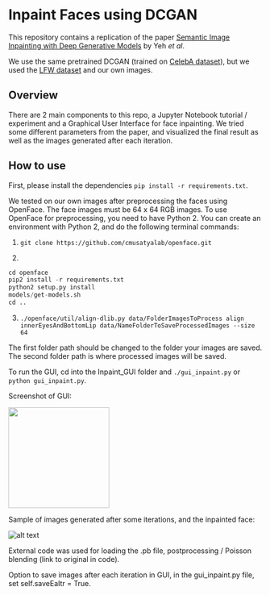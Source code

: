 # Inpaint Faces using DCGAN
This repository contains a replication of the paper [Semantic Image Inpainting with Deep Generative Models](https://arxiv.org/pdf/1607.07539.pdf) by Yeh _et al_.

We use the same pretrained DCGAN (trained on [CelebA dataset](http://mmlab.ie.cuhk.edu.hk/projects/CelebA.html)), but we used the [LFW dataset](http://vis-www.cs.umass.edu/lfw/) and our own images.

## Overview
There are 2 main components to this repo, a Jupyter Notebook tutorial / experiment and a Graphical User Interface for face inpainting. We tried some different parameters from the paper, and visualized the final result as well as the images generated after each iteration.


## How to use
First, please install the dependencies `pip install -r requirements.txt`.

We tested on our own images after preprocessing the faces using OpenFace. The face images must be 64 x 64 RGB images.
To use OpenFace for preprocessing, you need to have Python 2. You can create an environment with Python 2, and do the following terminal commands:

1. `git clone https://github.com/cmusatyalab/openface.git`

2.
```python
cd openface
pip2 install -r requirements.txt
python2 setup.py install
models/get-models.sh
cd ..
```


3. `./openface/util/align-dlib.py data/FolderImagesToProcess align innerEyesAndBottomLip data/NameFolderToSaveProcessedImages --size 64`

The first folder path should be changed to the folder your images are saved. The second folder path is where processed images will be saved.


To run the GUI, cd into the Inpaint_GUI folder and `./gui_inpaint.py` or `python gui_inpaint.py`.

Screenshot of GUI:

<img src="https://github.com/nlune/DCGAN-Face-Inpainting/blob/master/src/display_images/gui_screenshot.png" width="200"/>


Sample of images generated after some iterations, and the inpainted face:

![alt text](https://github.com/nlune/DCGAN-Face-Inpainting/blob/master/src/display_images/traverse_manifold.png "Inpainting result")


External code was used for loading the .pb file, postprocessing / Poisson blending (link to original in code).

Option to save images after each iteration in GUI, in the gui_inpaint.py file, set self.saveEaItr = True. 
